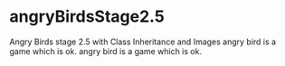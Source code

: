 # angryBirdsStage2.5
Angry Birds stage 2.5 with Class Inheritance and Images
angry bird is a game which is ok.
angry bird is a game which is ok.